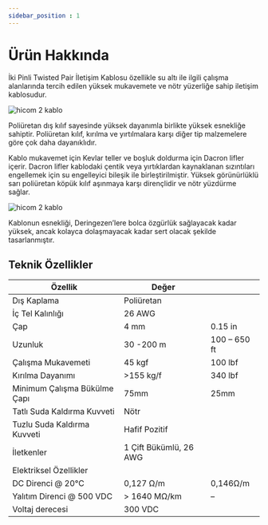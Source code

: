 ```yaml
---
sidebar_position : 1
---
```


# Ürün Hakkında


İki Pinli Twisted Pair İletişim Kablosu özellikle su altı ile ilgili çalışma alanlarında tercih edilen yüksek mukavemete ve nötr yüzerliğe sahip iletişim kablosudur.

![hicom 2 kablo](./image/kablo-08.jpg)

Poliüretan dış kılıf sayesinde yüksek dayanımla birlikte yüksek esnekliğe sahiptir. Poliüretan kılıf, kırılma ve yırtılmalara karşı diğer tip malzemelere göre çok daha dayanıklıdır.

Kablo mukavemet için Kevlar teller ve boşluk doldurma için Dacron lifler içerir. Dacron lifler kablodaki çentik veya yırtıklardan kaynaklanan sızıntıları engellemek için su engelleyici bileşik ile birleştirilmiştir. Yüksek görünürlüklü sarı poliüretan köpük kılıf aşınmaya karşı dirençlidir ve nötr yüzdürme sağlar.

![hicom 2 kablo](./image/kablo-10.jpg)

Kablonun esnekliği, Deringezen’lere bolca özgürlük sağlayacak kadar yüksek, ancak kolayca dolaşmayacak kadar sert olacak şekilde tasarlanmıştır.

## Teknik Özellikler

| Özellik                      | Değer                  |              |
|------------------------------|------------------------|--------------|
| Dış Kaplama                  | Poliüretan             |              |
| İç Tel Kalınlığı             | 26 AWG                 |              |
| Çap                          | 4 mm                   | 0.15 in      |
| Uzunluk                      | 30 -200 m              | 100 – 650 ft |
| Çalışma Mukavemeti           | 45 kgf                 | 100 lbf      |
| Kırılma Dayanımı             | >155 kg/f              | 340 lbf      |
| Minimum Çalışma Bükülme Çapı | 75mm                   | 25mm         |
| Tatlı Suda Kaldırma Kuvveti  | Nötr                   |              |
| Tuzlu Suda Kaldırma Kuvveti  | Hafif Pozitif          |              |
| İletkenler                   | 1 Çift Bükümlü, 26 AWG |              |
| Elektriksel Özellikler       |                        |              |
| DC Direnci @ 20°C            | 0,127 Ω/m              | 0,146Ω/m     |
| Yalıtım Direnci @ 500 VDC    | > 1640 MΩ/km           | –            |
| Voltaj derecesi              | 300 VDC                |              |